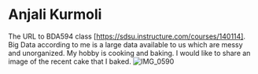 # Anjali Kurmoli
The URL to BDA594 class [https://sdsu.instructure.com/courses/140114].
Big Data according to me is a large data available to us which are messy and unorganized.
My hobby is cooking and baking. I would like to share an image of the recent cake that I baked. ![IMG_0590](https://github.com/Anjalikurmoli/BDA594-anju/assets/143139596/7cfc1532-8997-4d0d-bcfb-a9c7410280a2)
